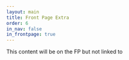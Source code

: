 ```yaml
---
layout: main
title: Front Page Extra
order: 6
in_nav: false
in_frontpage: true
---
```


This content will be on the FP but not linked to
